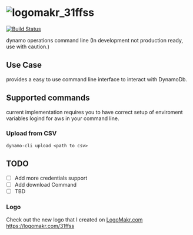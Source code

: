 # ![logomakr_31ffss](https://user-images.githubusercontent.com/3071208/42293899-9639c29e-7fdd-11e8-97de-aeaf65118d83.png)

[![Build Status](https://travis-ci.org/kanekotic/dynamo-cli.svg?branch=master)](https://travis-ci.org/kanekotic/dynamo-cli)

dynamo operations command line (In development not production ready, use with caution.)

## Use Case 

provides a easy to use command line interface to interact with DynamoDb. 

## Supported commands

current implementation requires you to have correct setup of enviroment variables logind for aws in your command line.

### Upload from CSV 

```
dynamo-cli upload <path to csv>
```

## TODO

- [ ] Add more credentials support
- [ ] Add download Command
- [ ] TBD

### Logo

Check out the new logo that I created on <a href="http://logomakr.com" title="Logo Makr">LogoMakr.com</a> https://logomakr.com/31ffss
